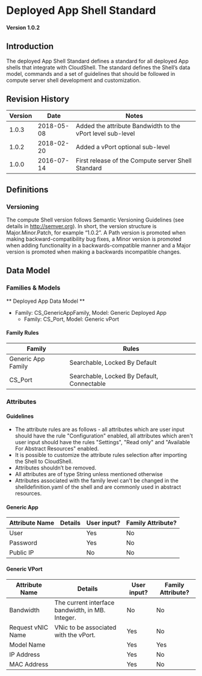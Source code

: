 # Deployed App Shell Standard

#### Version 1.0.2


## Introduction
The deployed App Shell Standard defines a standard for all deployed App shells that integrate with CloudShell. The standard defines the Shell’s data model, commands and a set of guidelines that should be followed in compute server shell development and customization.


## Revision History

Version | Date | Notes
--- | --- | ---
1.0.3 | 2018-05-08 | Added the attribute Bandwidth to the vPort level sub-level
1.0.2 | 2018-02-20 | Added a vPort optional sub-level
1.0.0 | 2016-07-14 | First release of the Compute server Shell Standard


## Definitions

### Versioning
The compute Shell version follows Semantic Versioning Guidelines (see details in http://semver.org). In short, the version structure is Major.Minor.Patch, for example “1.0.2”. A Path version is promoted when making backward-compatibility bug fixes, a Minor version is promoted when adding functionality in a backwards-compatible manner and a  Major version is promoted when making a backwards incompatible changes.

## Data Model
### Families & Models

** Deployed App Data Model **

- Family: CS_GenericAppFamily, Model: Generic Deployed App
   - Family: CS_Port, Model: Generic vPort

#### Family Rules

Family | Rules
--- | ---
Generic App Family | Searchable, Locked By Default
CS_Port | Searchable, Locked By Default, Connectable

### Attributes
#### Guidelines
- The attribute rules are as follows - all attributes which are user input should have the rule "Configuration" enabled, all attributes which aren't user input should have the rules "Settings", "Read only" and "Available For Abstract Resources" enabled.
- It is possible to customize the attribute rules selection after importing the Shell to CloudShell.
- Attributes shouldn’t be removed.
- All attributes are of type String unless mentioned otherwise
- Attributes associated with the family level can't be changed in the shelldefinition.yaml of the shell and are commonly used in abstract resources.

#### Generic App

Attribute Name | Details | User input? | Family Attribute?
--- | --- | --- | ---
User | | Yes | No
Password | | Yes | No
Public IP | | No | No

####  Generic VPort
Attribute Name | Details | User input? | Family Attribute?
--- | --- | --- | ---
Bandwidth | The current interface bandwidth, in MB. Integer. | No | No
Request vNIC Name | VNic to be associated with the vPort. | Yes | No
Model Name | | Yes | Yes
IP Address | | Yes | No
MAC Address | | Yes | No
